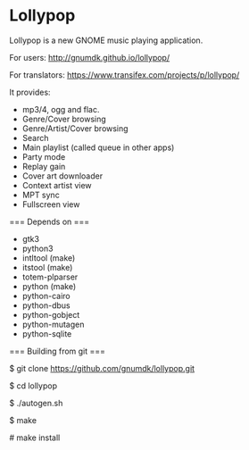Lollypop
========================

Lollypop is a new GNOME music playing application.


For users: http://gnumdk.github.io/lollypop/

For translators: https://www.transifex.com/projects/p/lollypop/

It provides:
- mp3/4, ogg and flac.
- Genre/Cover browsing
- Genre/Artist/Cover browsing
- Search
- Main playlist (called queue in other apps)
- Party mode
- Replay gain
- Cover art downloader
- Context artist view
- MPT sync
- Fullscreen view

=== Depends on ===
- gtk3
- python3
- intltool (make)
- itstool (make)
- totem-plparser
- python (make)
- python-cairo
- python-dbus
- python-gobject
- python-mutagen
- python-sqlite

=== Building from git ===

$ git clone https://github.com/gnumdk/lollypop.git

$ cd lollypop

$ ./autogen.sh

$ make

\# make install
